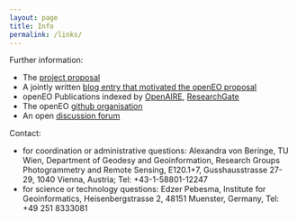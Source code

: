 ```yaml
---
layout: page
title: Info
permalink: /links/
---
```


Further information:

* The [project proposal](https://zenodo.org/record/1065474)
* A jointly written [blog entry that motivated the openEO proposal](http://r-spatial.org/2016/11/29/openeo.html)
* openEO Publications indexed by [OpenAIRE](https://www.openaire.eu/search/project?projectId=corda__h2020::40125fb230a91b0fb0b156b12cd90682), [ResearchGate](https://www.researchgate.net/search.Search.html?type=project&query=openeo)
* The openEO [github organisation](https://github.com/open-eo/)
* An open [discussion forum](https://github.com/Open-EO/discuss/issues)

Contact:

* for coordination or administrative questions: Alexandra von Beringe, TU Wien, Department of Geodesy and Geoinformation, Research Groups Photogrammetry and Remote Sensing, E120.1+7, Gusshausstrasse 27-29, 1040 Vienna, Austria; Tel: +43-1-58801-12247
* for science or technology questions: Edzer Pebesma, Institute for Geoinformatics, Heisenbergstrasse 2, 48151 Muenster, Germany, Tel: +49 251 8333081
